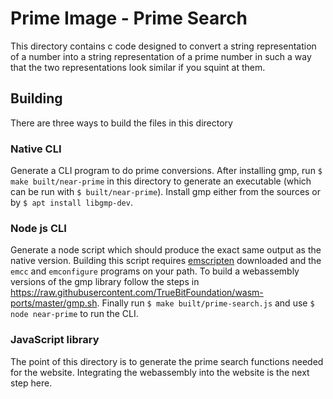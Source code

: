 # Prime Image - Prime Search

This directory contains c code designed to convert a string representation of a number into a string representation of a prime number in such a way that the two representations look similar if you squint at them.

## Building

There are three ways to build the files in this directory

### Native CLI

Generate a CLI program to do prime conversions.
After installing gmp, run `$ make built/near-prime` in this directory to generate an executable (which can be run with `$ built/near-prime`).
Install gmp either from the sources or by `$ apt install libgmp-dev`.

### Node js CLI

Generate a node script which should produce the exact same output as the native version.
Building this script requires [emscripten](https://emscripten.org/) downloaded and the `emcc` and `emconfigure` programs on your path.
To build a webassembly versions of the gmp library follow the steps in <https://raw.githubusercontent.com/TrueBitFoundation/wasm-ports/master/gmp.sh>.
Finally run `$ make built/prime-search.js` and use `$ node near-prime` to run the CLI.

### JavaScript library

The point of this directory is to generate the prime search functions needed for the website.
Integrating the webassembly into the website is the next step here.

